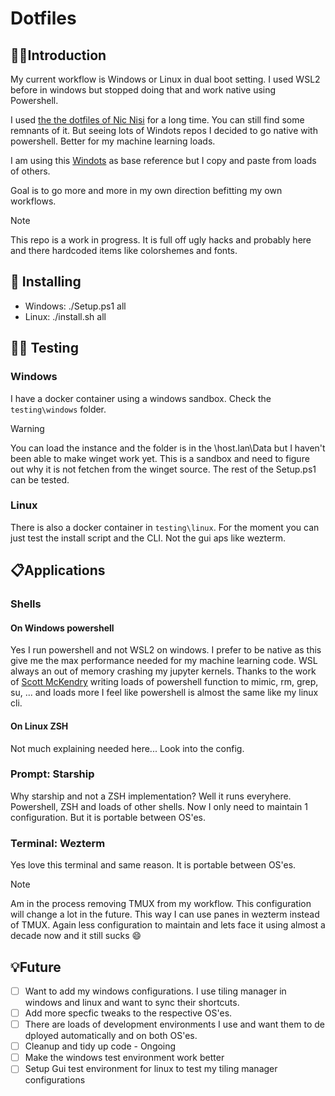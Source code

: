 # Dotfiles

## 🙋‍♂️Introduction

My current workflow is Windows or Linux in dual boot setting. I used WSL2 before in windows but stopped doing that and work native using Powershell.

I used [the the dotfiles of Nic Nisi](https://github.com/nicknisi/dotfiles/) for a long time. You can still find some remnants of it. But seeing lots of Windots repos I decided to go native with powershell. Better for my machine learning loads. 

I am using this [Windots](https://github.com/scottmckendry/Windots) as base reference but I copy and paste from loads of others.

Goal is to go more and more in my own direction befitting my own workflows.

> [!note]
> This repo is a work in progress. It is full off ugly hacks and probably here and there hardcoded items like colorshemes and fonts.

## 🚀 Installing

- Windows: ./Setup.ps1 all
- Linux: ./install.sh all

## 🕵🏻 Testing

### Windows

I have a docker container using a windows sandbox. Check the `testing\windows` folder.

> [!warning]
> You can load the instance and the folder is in the \\host.lan\Data but I haven't been able to make winget work yet. This is a sandbox and need to figure out why it is not fetchen from the winget source. The rest of the Setup.ps1 can be tested.

### Linux

There is also a docker container in `testing\linux`. For the moment you can just test the install script and the CLI. Not the gui aps like wezterm.

## 📋Applications

### Shells

#### On Windows powershell

Yes I run powershell and not WSL2 on windows. I prefer to be native as this give me the max performance needed for my machine learning code. WSL always an out of memory crashing my jupyter kernels. Thanks to the work of [Scott McKendry](https://github.com/scottmckendry/Windots) writing loads of powershell function to mimic, rm, grep, su, ... and loads more I feel like powershell is almost the same like my linux cli.

#### On Linux ZSH

Not much explaining needed here... Look into the config.

### Prompt: Starship

Why starship and not a ZSH implementation? Well it runs everyhere. Powershell, ZSH and loads of other shells. Now I only need to maintain 1 configuration. But it is portable between OS'es.

### Terminal: Wezterm

Yes love this terminal and same reason. It is portable between OS'es.

> [!note]
> Am in the process removing TMUX from my workflow. This configuration will change a lot in the future. This way I can use panes in wezterm instead of TMUX. Again less configuration to maintain and lets face it using almost a decade now and it still sucks 😄

## 💡Future

- [ ] Want to add my windows configurations. I use tiling manager in windows and linux and want to sync their shortcuts.
- [ ] Add more specfic tweaks to the respective OS'es.
- [ ] There are loads of development environments I use and want them to de dployed automatically and on both OS'es.
- [ ] Cleanup and tidy up code - Ongoing
- [ ] Make the windows test environment work better
- [ ] Setup Gui test environment for linux to test my tiling manager configurations
